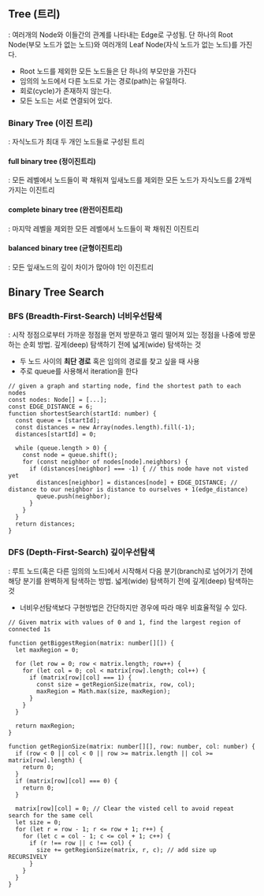 ## Tree (트리)

: 여러개의 Node와 이들간의 관계를 나타내는 Edge로 구성됨.
단 하나의 Root Node(부모 노드가 없는 노드)와 여러개의 Leaf Node(자식 노드가 없는 노드)를 가진다.

- Root 노드를 제외한 모든 노드들은 단 하나의 부모만을 가진다
- 임의의 노드에서 다른 노드로 가는 경로(path)는 유일하다.
- 회로(cycle)가 존재하지 않는다.
- 모든 노드는 서로 연결되어 있다.

### Binary Tree (이진 트리)

: 자식노드가 최대 두 개인 노드들로 구성된 트리

#### full binary tree (정이진트리)

: 모든 레벨에서 노드들이 꽉 채워져 잎새노드를 제외한 모든 노드가 자식노드를 2개씩 가지는 이진트리

#### complete binary tree (완전이진트리)

: 마지막 레벨을 제외한 모든 레벨에서 노드들이 꽉 채워진 이진트리

#### balanced binary tree (균형이진트리)

: 모든 잎새노드의 깊이 차이가 많아야 1인 이진트리

## Binary Tree Search

### BFS (Breadth-First-Search) 너비우선탐색

: 시작 정점으로부터 가까운 정점을 먼저 방문하고 멀리 떨어져 있는 정점을 나중에 방문하는 순회 방법.
깊게(deep) 탐색하기 전에 넓게(wide) 탐색하는 것

- 두 노드 사이의 **최단 경로** 혹은 임의의 경로를 찾고 싶을 때 사용
- 주로 queue를 사용해서 iteration을 한다

```
// given a graph and starting node, find the shortest path to each nodes
const nodes: Node[] = [...];
const EDGE_DISTANCE = 6;
function shortestSearch(startId: number) {
  const queue = [startId];
  const distances = new Array(nodes.length).fill(-1);
  distances[startId] = 0;

  while (queue.length > 0) {
    const node = queue.shift();
    for (const neighbor of nodes[node].neighbors) {
      if (distances[neighbor] === -1) { // this node have not visted yet
        distances[neighbor] = distances[node] + EDGE_DISTANCE; // distance to our neighbor is distance to ourselves + 1(edge_distance)
        queue.push(neighbor);
      }
    }
  }
  return distances;
}
```

### DFS (Depth-First-Search) 깊이우선탐색

: 루트 노드(혹은 다른 임의의 노드)에서 시작해서 다음 분기(branch)로 넘어가기 전에 해당 분기를 완벽하게 탐색하는 방법.
넓게(wide) 탐색하기 전에 깊게(deep) 탐색하는 것

- 너비우선탐색보다 구현방법은 간단하지만 경우에 따라 매우 비효율적일 수 있다.

```
// Given matrix with values of 0 and 1, find the largest region of connected 1s

function getBiggestRegion(matrix: number[][]) {
  let maxRegion = 0;

  for (let row = 0; row < matrix.length; row++) {
    for (let col = 0; col < matrix[row].length; col++) {
      if (matrix[row][col] === 1) {
        const size = getRegionSize(matrix, row, col);
        maxRegion = Math.max(size, maxRegion);
      }
    }
  }

  return maxRegion;
}

function getRegionSize(matrix: number[][], row: number, col: number) {
  if (row < 0 || col < 0 || row >= matrix.length || col >= matrix[row].length) {
    return 0;
  }
  if (matrix[row][col] === 0) {
    return 0;
  }

  matrix[row][col] = 0; // Clear the visted cell to avoid repeat search for the same cell
  let size = 0;
  for (let r = row - 1; r <= row + 1; r++) {
    for (let c = col - 1; c <= col + 1; c++) {
      if (r !== row || c !== col) {
        size += getRegionSize(matrix, r, c); // add size up RECURSIVELY
      }
    }
  }
}

```
